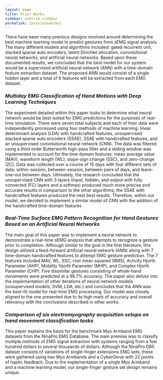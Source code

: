 ```yaml
---
layout: page
title: Prior Works
sidebar: contrib_sidebar
permalink: /previousworks/
---
```

<html>
  <body>
    <p>There have been many previous designs revolved around determining the best machine learning model to predict gestures from sEMG signal analysis. The many different models and algorithms included: gated recurrent unit, stacked sparse auto encoders, latent Dirichlet allocation, convolutional neural networks, and artificial neural networks. Based upon these documented results, we concluded that the best model for our system would be a supervised artificial neural network (ANN) with a time-domain feature extraction dataset. The proposed ANN would consist of a single hidden layer and a total of 6 features will be extracted from each EMG dataset.</p>
    <h3><i>Multiday EMG Classification of Hand Motions with Deep Learning Techniques</i></h3>
    <p>The experiment detailed within this paper looks to determine what neural network would be best suited for EMG predictions for the purposes of real-time simulation. There were seven total subjects and each of their data were independently processed using four methods of machine learning: linear determinant analysis (LDA) with handcrafted features, unsupervised stacked sparse auto encoders (SSAE), SSAE with handcrafted features, and an unsupervised convolutional neural network (CNN). The data was filtered using a third order Butterworth high-pass filter and a sliding window was implemented to account for the time domain features: mean average value (MAV), waveform length (WL), slope-sign change (SSC), and zero-change (ZC). Data was collected over a course of 15 days with four different sets of data: within-session, between-session, between pairs of days, and leave-one-out between days. Ultimately, the research concluded that the unsupervised CNN with 3 layers (input, hidden, and output with fully connected (FC) layers and a softmax) produced much more precise and accurate results in comparison to the other algorithms; the SSAE with handcrafted features produced the next best results. Therefore, within our model, we decided to implement a similar model of CNN with the addition of the handcrafted time-domain features</p>
    <h3><i>Real-Time Surface EMG Pattern Recognition for Hand Gestures Based on an Artificial Neural Networks</i></h3>
    <p>The main goal of this paper was to implement a neural network to demonstrate a real-time sEMG analysis that attempts to recognize a gesture prior to completion. Although similar to the goal in the first literature, this design utilized a feed-forward artificial neural network (ANN) along with 7 time-domain handcrafted features to attempt EMG gesture prediction. The 7 features included MAV, WL, SSC, root mean squared (RMS), Activity Hjorth Parameter (AHP), Mobility Hjorth Parameter (MHP), and Complex Hjorth Parameter (CHP). Five dissimilar gestures consisting of whole-hand movements were predicted at a 98.7% accuracy. The paper also delves into the implementation of other iterations of neural network models (unsupervised models, SVM, LDA, etc.) and concludes that the ANN was the best-fit model for real-time EMG processing. Our model was closely aligned to the one presented due to its high mark of accuracy and overall relevancy with the conclusions described in other works.</p>
    <h3><i>Comparison of six electromyography acquisition setups on hand movement classification tasks</i></h3>
    <p>This paper explains the basis for the benchmark Myo Armband EMG datasets from the NinaPro EMG Database. The main premise was to classify multiple methods of EMG signal extraction with systems ranging from a few hundred dollars to several thousands of dollars. Although the NinaPro DB5 dataset consists of variations of single-finger extensions EMG sets, these were gathered using two Myo Armbands and a CyberGlove with 22 points of haptic feedback. Due to the implementation of a single Myo Armband and a machine learning model, our single-finger gesture set design remains unique.</p>
  </body>
</html>
